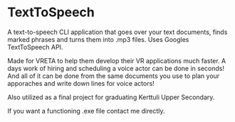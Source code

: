 # TextToSpeech
A text-to-speech CLI application that goes over your text documents, finds marked phrases and turns them into .mp3 files. Uses Googles TextToSpeech API.

Made for VRETA to help them develop their VR applications much faster. A days work of hiring and scheduling a voice actor can be done in seconds!
And all of it can be done from the same documents you use to plan your apporaches and write down lines for voice actors!

Also utilized as a final project for graduating Kerttuli Upper Secondary.

If you want a functioning .exe file contact me directly.
